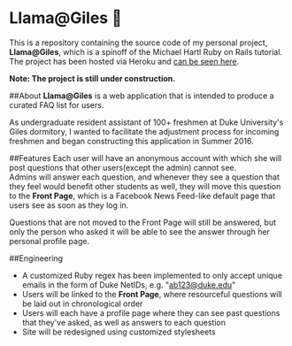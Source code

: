 # Llama@Giles :camel:
This is a repository containing the source code of my personal project, **Llama@Giles**, which is a spinoff of
the Michael Hartl Ruby on Rails tutorial. The project has been hosted via Heroku and [can be seen here](https://guarded-wave-57585.herokuapp.com/).

**Note: The project is still under construction.**

##About
**Llama@Giles** is a web application that is intended to produce a curated FAQ list for users.

As undergraduate resident assistant of 100+ freshmen at Duke University's Giles dormitory, 
I wanted to facilitate the adjustment process for incoming freshmen and began constructing this application in Summer 2016.

##Features
Each user will have an anonymous account with which she will post questions that other users(except the admin) cannot see.      
Admins will answer each question, and whenever they see a question that they feel would benefit other students as well,
they will move this question to the **Front Page**, which is a Facebook News Feed-like default page that users see as soon as they log in.

Questions that are not moved to the Front Page will still be answered, but only the person who asked it will be able to see the answer
through her personal profile page.

##Engineering
+ A customized Ruby regex has been implemented to only accept unique emails in the form of Duke NetIDs, e.g. "ab123@duke.edu"
+ Users will be linked to the **Front Page**, where resourceful questions will be laid out in chronological order
+ Users will each have a profile page where they can see past questions that they've asked, as well as answers to each question
+ Site will be redesigned using customized stylesheets
